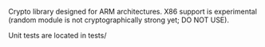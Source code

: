 Crypto library designed for ARM architectures.
X86 support is experimental (random module is not cryptographically strong yet; DO NOT USE).

Unit tests are located in tests/

